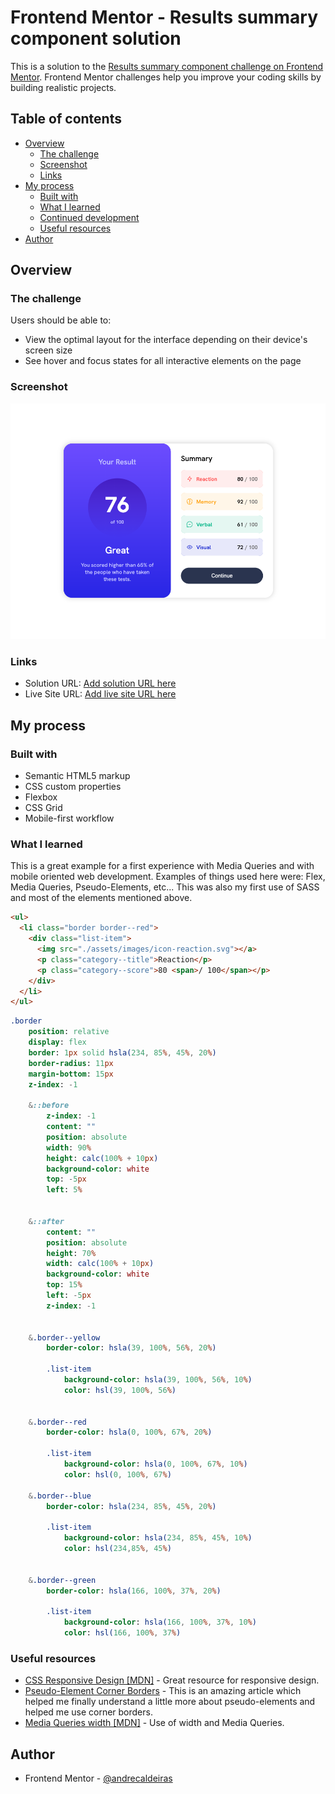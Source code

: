 # Frontend Mentor - Results summary component solution

This is a solution to the [Results summary component challenge on Frontend Mentor](https://www.frontendmentor.io/challenges/results-summary-component-CE_K6s0maV). Frontend Mentor challenges help you improve your coding skills by building realistic projects. 

## Table of contents

- [Overview](#overview)
  - [The challenge](#the-challenge)
  - [Screenshot](#screenshot)
  - [Links](#links)
- [My process](#my-process)
  - [Built with](#built-with)
  - [What I learned](#what-i-learned)
  - [Continued development](#continued-development)
  - [Useful resources](#useful-resources)
- [Author](#author)

## Overview

### The challenge

Users should be able to:

- View the optimal layout for the interface depending on their device's screen size
- See hover and focus states for all interactive elements on the page

### Screenshot

![](./screenshot.png)



### Links

- Solution URL: [Add solution URL here](https://your-solution-url.com)
- Live Site URL: [Add live site URL here](https://your-live-site-url.com)

## My process

### Built with

- Semantic HTML5 markup
- CSS custom properties
- Flexbox
- CSS Grid
- Mobile-first workflow


### What I learned

This is a great example for a first experience with Media Queries and with mobile oriented web development. Examples of things used here were: Flex, Media Queries, Pseudo-Elements, etc...
This was also my first use of SASS and most of the elements mentioned above.

```html
<ul>
  <li class="border border--red">
    <div class="list-item">
      <img src="./assets/images/icon-reaction.svg"></a>
      <p class="category--title">Reaction</p>
      <p class="category--score">80 <span>/ 100</span></p>
    </div>
  </li>
</ul>
```
```sass
.border
    position: relative
    display: flex
    border: 1px solid hsla(234, 85%, 45%, 20%)
    border-radius: 11px
    margin-bottom: 15px
    z-index: -1

    &::before
        z-index: -1
        content: ""
        position: absolute
        width: 90%
        height: calc(100% + 10px)
        background-color: white
        top: -5px
        left: 5%


    &::after
        content: ""
        position: absolute
        height: 70%
        width: calc(100% + 10px)
        background-color: white
        top: 15%
        left: -5px
        z-index: -1

    
    &.border--yellow
        border-color: hsla(39, 100%, 56%, 20%)

        .list-item
            background-color: hsla(39, 100%, 56%, 10%)
            color: hsl(39, 100%, 56%)


    &.border--red 
        border-color: hsla(0, 100%, 67%, 20%)

        .list-item
            background-color: hsla(0, 100%, 67%, 10%)
            color: hsl(0, 100%, 67%)
    
    &.border--blue
        border-color: hsla(234, 85%, 45%, 20%)

        .list-item
            background-color: hsla(234, 85%, 45%, 10%)
            color: hsl(234,85%, 45%)


    &.border--green
        border-color: hsla(166, 100%, 37%, 20%)
        
        .list-item
            background-color: hsla(166, 100%, 37%, 10%)
            color: hsl(166, 100%, 37%)
```

### Useful resources

- [CSS Responsive Design [MDN]](https://developer.mozilla.org/en-US/docs/Learn/CSS/CSS_layout/Responsive_Design) - Great resource for responsive design.
- [Pseudo-Element Corner Borders](https://stackoverflow.com/questions/14387690/how-can-i-show-only-corner-borders) - This is an amazing article which helped me finally understand a little more about pseudo-elements and helped me use corner borders.
- [Media Queries width [MDN]](https://developer.mozilla.org/en-US/docs/Web/CSS/@media/width) - Use of width and Media Queries.





## Author

- Frontend Mentor - [@andrecaldeiras](https://www.frontendmentor.io/profile/andrecaldeiras)
